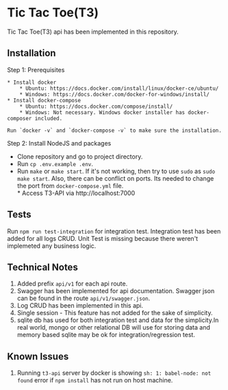 # Tic Tac Toe(T3)

Tic Tac Toe(T3) api has been implemented in this repository.


## Installation

Step 1: Prerequisites

    * Install docker
        * Ubuntu: https://docs.docker.com/install/linux/docker-ce/ubuntu/
        * Windows: https://docs.docker.com/docker-for-windows/install/
    * Install docker-compose
        * Ubuntu: https://docs.docker.com/compose/install/
        * Windows: Not necessary. Windows docker installer has docker-composer included.

    Run `docker -v` and `docker-compose -v` to make sure the installation.

Step 2: Install NodeJS and packages

   * Clone repository and go to project directory.
   * Run `cp .env.example .env`.
   * Run `make` or `make start`. If it's not working, then try to use `sudo` as `sudo make start`. Also, there can be conflict on ports. Its needed to change the port from `docker-compose.yml` file.    
    * Access T3-API via http://localhost:7000

## Tests

Run `npm run test-integration` for integration test. Integration test has been added for all logs CRUD. Unit Test is missing because there weren't implemeted any business logic.


## Technical Notes

1) Added prefix `api/v1` for each api route.
2) Swagger has been implemented for api documentation. Swagger json can be found in the route `api/v1/swagger.json`.
3) Log CRUD has been implemented in this api.
4) Single session - This feature has not added for the sake of simplicity.
5) sqlite db has used for both integration test and data for the simplicity.In real world, mongo or other relational DB will use for storing data and memory based sqlite may be ok for integration/regression test.

## Known Issues

1) Running `t3-api` server by docker is showing `sh: 1: babel-node: not found` error if `npm install` has not run on host machine.